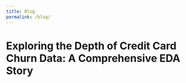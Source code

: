 ```yaml
---
title: Blog
permalink: /blog/
---
```


# Exploring the Depth of Credit Card Churn Data: A Comprehensive EDA Story
